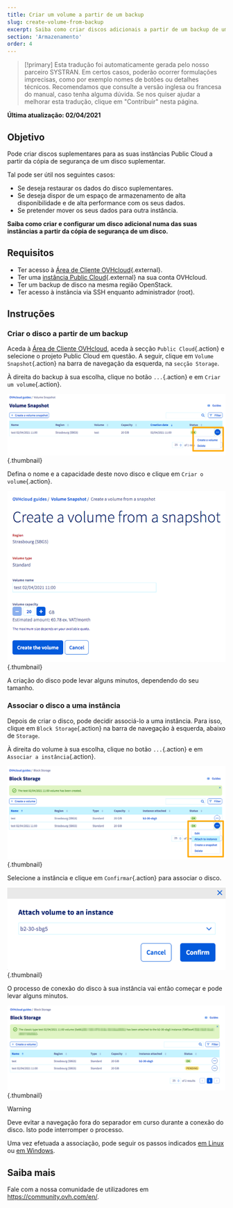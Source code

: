 ```yaml
---
title: Criar um volume a partir de um backup
slug: create-volume-from-backup
excerpt: Saiba como criar discos adicionais a partir de um backup de um disco suplementar
section: 'Armazenamento'
order: 4
---
```


> [!primary]
> Esta tradução foi automaticamente gerada pelo nosso parceiro SYSTRAN. Em certos casos, poderão ocorrer formulações imprecisas, como por exemplo nomes de botões ou detalhes técnicos. Recomendamos que consulte a versão inglesa ou francesa do manual, caso tenha alguma dúvida. Se nos quiser ajudar a melhorar esta tradução, clique em "Contribuir" nesta página.
>

**Última atualização: 02/04/2021**

## Objetivo

Pode criar discos suplementares para as suas instâncias Public Cloud a partir da cópia de segurança de um disco suplementar.

Tal pode ser útil nos seguintes casos:

- Se deseja restaurar os dados do disco suplementares.
- Se deseja dispor de um espaço de armazenamento de alta disponibilidade e de alta performance com os seus dados.
- Se pretender mover os seus dados para outra instância.

**Saiba como criar e configurar um disco adicional numa das suas instâncias a partir da cópia de segurança de um disco.**

## Requisitos

- Ter acesso à [Área de Cliente OVHcloud](https://www.ovh.com/auth/?action=gotomanager&from=https://www.ovh.pt/&ovhSubsidiary=pt){.external}.
- Ter uma [instância Public Cloud](https://www.ovhcloud.com/pt/public-cloud/){.external} na sua conta OVHcloud.
- Ter um backup de disco na mesma região OpenStack.
- Ter acesso à instância via SSH enquanto administrador (root).

## Instruções

### Criar o disco a partir de um backup

Aceda à [Área de Cliente OVHcloud](https://www.ovh.com/auth/?action=gotomanager&from=https://www.ovh.pt/&ovhSubsidiary=pt), aceda à secção `Public Cloud`{.action} e selecione o projeto Public Cloud em questão. A seguir, clique em `Volume Snapshot`{.action} na barra de navegação da esquerda, na `secção Storage`.

À direita do backup à sua escolha, clique no botão `...`{.action} e em `Criar um volume`{.action}.

![criar](images/volume01.png){.thumbnail}

Defina o nome e a capacidade deste novo disco e clique em `Criar o volume`{.action}.

![criar](images/volume02.png){.thumbnail}

A criação do disco pode levar alguns minutos, dependendo do seu tamanho.

### Associar o disco a uma instância

Depois de criar o disco, pode decidir associá-lo a uma instância. Para isso, clique em `Block Storage`{.action} na barra de navegação à esquerda, abaixo de `Storage`.

À direita do volume à sua escolha, clique no botão `...`{.action} e em `Associar a instância`{.action}.

![associar volume](images/volume03.png){.thumbnail}

Selecione a instância e clique em `Confirmar`{.action} para associar o disco.

![associar volume](images/volume04.png){.thumbnail}

O processo de conexão do disco à sua instância vai então começar e pode levar alguns minutos.

![associar volume](images/volume05.png){.thumbnail}

> [!warning]
Deve evitar a navegação fora do separador em curso durante a conexão do disco. Isto pode interromper o processo.
>

Uma vez efetuada a associação, pode seguir os passos indicados [em Linux](../criar_e_configurar_um_disco_suplementar_numa_instancia/#utilizando-o-linux) ou [em Windows](../criar_e_configurar_um_disco_suplementar_numa_instancia/#utilizando-o-windows).

## Saiba mais

Fale com a nossa comunidade de utilizadores em <https://community.ovh.com/en/>.
